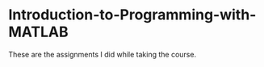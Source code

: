 # Introduction-to-Programming-with-MATLAB
These are the assignments I did while taking the course. 
